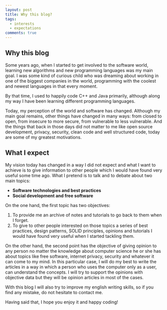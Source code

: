 ```yaml
---
layout: post
title: Why this blog?
tags:
  - interests
  - expectations
comments: true
---
```


## Why this blog

Some years ago, when I started to get involved to the software world, learning new algorithms and new programming languages was my main goal. 
I was some kind of curious child who was dreaming about working in one of the biggest companies in the world, 
programming with the coolest and newest languages in that every moment. 

By that time, I used to happily code C++ and Java primarily, although along my way I have been learning different programming languages.

Today, my perception of the world and software has changed. Although my main goal remains, other things have changed in many ways: 
from closed to open, from insecure to more secure, from vulnerable to less vulnerable. And the things that back in those days 
did not matter to me like open source development, privacy, security, clean code and well structured code, today are 
some of my greatest motivations.

## What I expect

My vision today has changed in a way I did not expect and what I want to achieve is to give information to other people which 
I would have found very useful some time ago. What I pretend is to talk and to debate about two main topics:

- **Software technologies and best practices**
- **Social development and free software**

On the one hand, the first topic has two objectives: 

1. To provide me an archive of notes and tutorials to go back to them when I forget. 
2. To give to other people interested on those topics a series of best practices, design patterns, SOLID principles, opinions and tutorials 
I would have found very useful when I started tackling them.

On the other hand, the second point has the objective of giving opinion to any person no matter the knowledge about computer science 
he or she has about topics like free software, internet privacy, security and whatever it can come to my mind. 
In this particular case, I will do my best to write the articles in a way in which a person who uses the computer only as a user, 
can understand the concepts. I will try to support the opinions with objective data but they will be opinion articles in most of the cases.

With this blog I will also try to improve my english writing skills, so if you find any mistake, do not hesitate to contact me.

Having said that, I hope you enjoy it and happy coding!









 